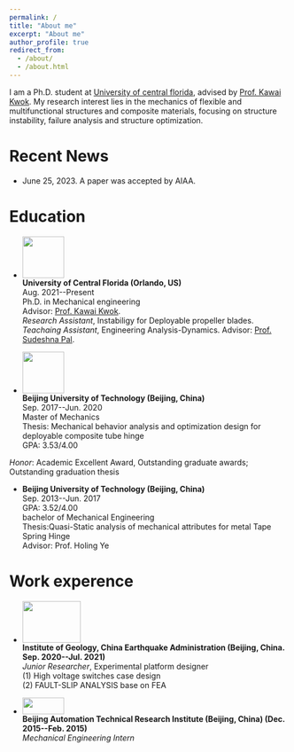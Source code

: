 ```yaml
---
permalink: /
title: "About me"
excerpt: "About me"
author_profile: true
redirect_from: 
  - /about/
  - /about.html
---
```


I am a Ph.D. student at [University of central florida](https://www.ucf.edu/), advised by [Prof. Kawai Kwok](https://mae.ucf.edu/person/kawai-kwok/). 
My research interest lies in the mechanics of flexible and multifunctional structures and composite materials, focusing on structure instability, failure analysis and structure optimization.  

# Recent News
* June 25, 2023. A paper was accepted by AIAA.


# Education
* <img width="75" height="75" src="https://github.com/Xiaoweiooo/bowenli.github.io/blob/master/images/University_of_Central_Florida.png?raw=true"/> <br>
<b>University of Central Florida (Orlando, US)</b> <br>
Aug. 2021--Present<br>
Ph.D. in Mechanical engineering<br>
Advisor: [Prof. Kawai Kwok](https://mae.ucf.edu/person/kawai-kwok/). <br>
<i>Research Assistant</i>, Instabiligy for Deployable propeller blades.<br>
<i>Teachaing Assistant</i>, Engineering Analysis-Dynamics. Advisor: [Prof. Sudeshna Pal](https://mae.ucf.edu/person/sudeshna-pal/).<br>


* <img width="75" height="75" src="https://github.com/Xiaoweiooo/bowenli.github.io/blob/master/images/Beijing_University_of_Technology.png?raw=true"/> <br>
<b>Beijing University of Technology (Beijing, China) </b> <br>
Sep. 2017--Jun. 2020<br>
Master of Mechanics<br>
Thesis: Mechanical behavior analysis and optimization design for deployable composite tube hinge<br>
GPA: 3.53/4.00 <br>

<i>Honor</i>: Academic Excellent Award, Outstanding graduate awards; Outstanding graduation thesis

* <b>Beijing University of Technology (Beijing, China) </b> <br>
Sep. 2013--Jun. 2017<br>
GPA: 3.52/4.00<br>
bachelor of Mechanical Engineering<br>
Thesis:Quasi-Static analysis of mechanical attributes for metal Tape Spring Hinge<br>
Advisor: Prof. Holing Ye<br>


# Work experence
* <img width="105" height="75" src="https://raw.githubusercontent.com/Xiaoweiooo/bowenli.github.io/master/images/Earthquake_Administration.jpg"/> <br>
<b>Institute of Geology, China Earthquake Administration (Beijing, China. Sep. 2020--Jul. 2021) </b> <br>
<i>Junior Researcher</i>, Experimental platform designer <br>
(1) High voltage switches case design<br>
(2) FAULT-SLIP ANALYSIS base on FEA<br>

* <img width="75" height="30" src="https://raw.githubusercontent.com/Xiaoweiooo/bowenli.github.io/master/images/fdtgroup.png"/> <br>
<b>Beijing Automation Technical Research Institute (Beijing, China) (Dec. 2015--Feb. 2015)</b> <br>
<i>Mechanical Engineering Intern</i> <br>

